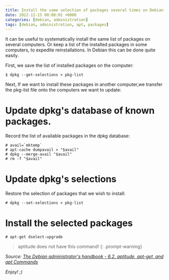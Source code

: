 ```yaml
---
title: Install the same selection of packages several times on Debian
date: 2022-12-15 00:00:01 +0000
categories: [debian, administration]
tags: [debian, administration, apt, packages]
---
```


It can be useful to systematically install the same list of packages on several computers. 
Or keep a list of the installed packages in some computers, to expedite reinstallations.
In Debian this can be done quite easily.

First, we save the list of installed packages on the computer:

```shell
$ dpkg --get-selections > pkg-list
```

Next, If we want to install these packages in another computer,we transfer the pkg-list file onto the computers we want to update:

# Update dpkg's database of known packages.  
Record the list of available packages in the dpkg database:
```shell
# avail=`mktemp`
# apt-cache dumpavail > "$avail"
# dpkg --merge-avail "$avail"
# rm -f "$avail"
```

# Update dpkg's selections  
Restore the selection of packages that we wish to install:
```shell
# dpkg --set-selections < pkg-list
```

# Install the selected packages
```shell
# apt-get dselect-upgrade
```

> aptitude does not have this command! 
{: .prompt-warning}


_Source: [The Debian administrator's handbook - 6.2. aptitude, apt-get, and apt Commands](https://debian-handbook.info/browse/stable/sect.apt-get.html#sect.apt.install)_

_Enjoy! ;)_
